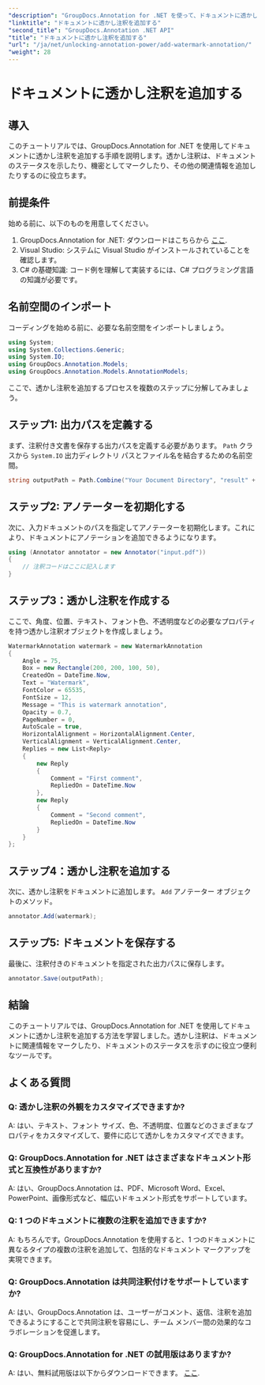 ```yaml
---
"description": "GroupDocs.Annotation for .NET を使って、ドキュメントに透かし注釈を簡単に追加する方法を学びましょう。ドキュメントの明瞭性とセキュリティを強化します。"
"linktitle": "ドキュメントに透かし注釈を追加する"
"second_title": "GroupDocs.Annotation .NET API"
"title": "ドキュメントに透かし注釈を追加する"
"url": "/ja/net/unlocking-annotation-power/add-watermark-annotation/"
"weight": 28
---
```


# ドキュメントに透かし注釈を追加する

## 導入
このチュートリアルでは、GroupDocs.Annotation for .NET を使用してドキュメントに透かし注釈を追加する手順を説明します。透かし注釈は、ドキュメントのステータスを示したり、機密としてマークしたり、その他の関連情報を追加したりするのに役立ちます。

## 前提条件

始める前に、以下のものを用意してください。

1. GroupDocs.Annotation for .NET: ダウンロードはこちらから [ここ](https://releases。groupdocs.com/annotation/net/).
2. Visual Studio: システムに Visual Studio がインストールされていることを確認します。
3. C# の基礎知識: コード例を理解して実装するには、C# プログラミング言語の知識が必要です。

## 名前空間のインポート

コーディングを始める前に、必要な名前空間をインポートしましょう。

```csharp
using System;
using System.Collections.Generic;
using System.IO;
using GroupDocs.Annotation.Models;
using GroupDocs.Annotation.Models.AnnotationModels;
```

ここで、透かし注釈を追加するプロセスを複数のステップに分解してみましょう。

## ステップ1: 出力パスを定義する

まず、注釈付き文書を保存する出力パスを定義する必要があります。 `Path` クラスから `System.IO` 出力ディレクトリ パスとファイル名を結合するための名前空間。

```csharp
string outputPath = Path.Combine("Your Document Directory", "result" + Path.GetExtension("input.pdf"));
```

## ステップ2: アノテーターを初期化する

次に、入力ドキュメントのパスを指定してアノテーターを初期化します。これにより、ドキュメントにアノテーションを追加できるようになります。

```csharp
using (Annotator annotator = new Annotator("input.pdf"))
{
    // 注釈コードはここに記入します
}
```

## ステップ3：透かし注釈を作成する

ここで、角度、位置、テキスト、フォント色、不透明度などの必要なプロパティを持つ透かし注釈オブジェクトを作成しましょう。

```csharp
WatermarkAnnotation watermark = new WatermarkAnnotation
{
    Angle = 75,
    Box = new Rectangle(200, 200, 100, 50),
    CreatedOn = DateTime.Now,
    Text = "Watermark",
    FontColor = 65535,
    FontSize = 12,
    Message = "This is watermark annotation",
    Opacity = 0.7,
    PageNumber = 0,
    AutoScale = true,
    HorizontalAlignment = HorizontalAlignment.Center,
    VerticalAlignment = VerticalAlignment.Center,
    Replies = new List<Reply>
    {
        new Reply
        {
            Comment = "First comment",
            RepliedOn = DateTime.Now
        },
        new Reply
        {
            Comment = "Second comment",
            RepliedOn = DateTime.Now
        }
    }
};
```

## ステップ4：透かし注釈を追加する

次に、透かし注釈をドキュメントに追加します。 `Add` アノテーター オブジェクトのメソッド。

```csharp
annotator.Add(watermark);
```

## ステップ5: ドキュメントを保存する

最後に、注釈付きのドキュメントを指定された出力パスに保存します。

```csharp
annotator.Save(outputPath);
```

## 結論

このチュートリアルでは、GroupDocs.Annotation for .NET を使用してドキュメントに透かし注釈を追加する方法を学習しました。透かし注釈は、ドキュメントに関連情報をマークしたり、ドキュメントのステータスを示すのに役立つ便利なツールです。

## よくある質問

### Q: 透かし注釈の外観をカスタマイズできますか?

A: はい、テキスト、フォント サイズ、色、不透明度、位置などのさまざまなプロパティをカスタマイズして、要件に応じて透かしをカスタマイズできます。

### Q: GroupDocs.Annotation for .NET はさまざまなドキュメント形式と互換性がありますか?

A: はい、GroupDocs.Annotation は、PDF、Microsoft Word、Excel、PowerPoint、画像形式など、幅広いドキュメント形式をサポートしています。

### Q: 1 つのドキュメントに複数の注釈を追加できますか?

A: もちろんです。GroupDocs.Annotation を使用すると、1 つのドキュメントに異なるタイプの複数の注釈を追加して、包括的なドキュメント マークアップを実現できます。

### Q: GroupDocs.Annotation は共同注釈付けをサポートしていますか?

A: はい、GroupDocs.Annotation は、ユーザーがコメント、返信、注釈を追加できるようにすることで共同注釈を容易にし、チーム メンバー間の効果的なコラボレーションを促進します。

### Q: GroupDocs.Annotation for .NET の試用版はありますか?

A: はい、無料試用版は以下からダウンロードできます。 [ここ](https://releases。groupdocs.com/).